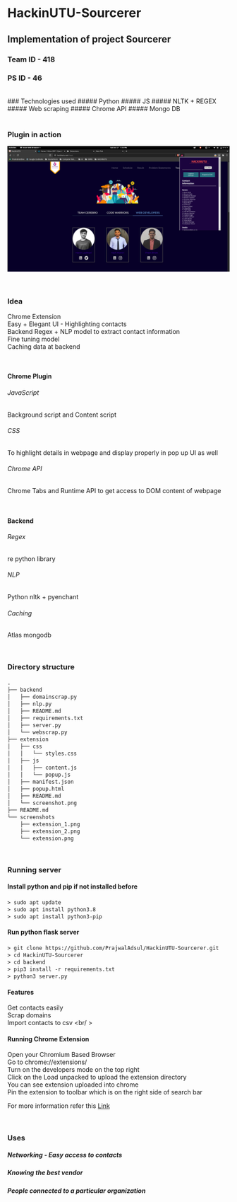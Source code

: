 # HackinUTU-Sourcerer


## Implementation of project Sourcerer
### Team ID - 418
### PS ID - 46
<br />
### Technologies used 
##### Python
##### JS
##### NLTK + REGEX
##### Web scraping
##### Chrome API
##### Mongo DB


<br />
<br />

### Plugin in action
![ext](https://github.com/PrajwalAdsul/HackinUTU-Sourcerer/blob/main/screenshots/extension.png)

<br />

### Idea

Chrome Extension <br />
Easy + Elegant UI - Highlighting contacts <br />
Backend Regex + NLP model to extract contact information <br />
Fine tuning model <br />
Caching data at backend

<br />


#### Chrome Plugin
###### JavaScript
Background script and Content script
###### CSS
To highlight details in webpage and display properly in pop up UI as well
###### Chrome API
Chrome Tabs and Runtime API to get access to DOM content of webpage

<br />

#### Backend
###### Regex
re python library
###### NLP
Python nltk + pyenchant  
###### Caching
Atlas mongodb

<br />

### Directory structure
```
.
├── backend
│   ├── domainscrap.py
│   ├── nlp.py
│   ├── README.md
│   ├── requirements.txt
│   ├── server.py
│   └── webscrap.py
├── extension
│   ├── css
│   │   └── styles.css
│   ├── js
│   │   ├── content.js
│   │   └── popup.js
│   ├── manifest.json
│   ├── popup.html
│   ├── README.md
│   └── screenshot.png
├── README.md
└── screenshots
    ├── extension_1.png
    ├── extension_2.png
    └── extension.png
```
<br />

### Running server

#### Install python and pip if not installed before
```
> sudo apt update
> sudo apt install python3.8
> sudo apt install python3-pip

```

#### Run python flask server
```
> git clone https://github.com/PrajwalAdsul/HackinUTU-Sourcerer.git
> cd HackinUTU-Sourcerer
> cd backend
> pip3 install -r requirements.txt 
> python3 server.py
```

#### Features
Get contacts easily <br />
Scrap domains <br />
Import contacts to csv <br/ >


#### Running Chrome Extension
Open your Chromium Based Browser <br />
Go to chrome://extensions/ <br />
Turn on the developers mode on the top right <br /> 
Click on the Load unpacked to upload the extension directory <br />
You can see extension uploaded into chrome <br />
Pin the extension to toolbar which is on the right side of search bar <br />

For more information refer this [Link](https://support.google.com/chrome_webstore/answer/2664769?hl=en)

<br />

### Uses
##### Networking - Easy access to contacts
##### Knowing the best vendor
##### People connected to a particular organization

<br />
